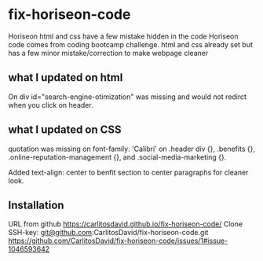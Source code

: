 # fix-horiseon-code

Horiseon html and css have a few mistake hidden in the code
Horiseon code comes from coding bootcamp challenge. 
html and css already set but has a few minor mistake/correction to make webpage cleaner

## what I updated on html
On <!--div class="content"-->
div id="search-engine-otimization" was missing and would not redirct when you click on header.

## what I updated on CSS
quotation was missing on font-family: 'Calibri' on .header div {}, .benefits {}, .online-reputation-management {}, and .social-media-marketing {}.

Added text-align: center to benfit section to center paragraphs for cleaner look. 

## Installation

URL from github https://carlitosdavid.github.io/fix-horiseon-code/
Clone SSH-key: git@github.com:CarlitosDavid/fix-horiseon-code.git
https://github.com/CarlitosDavid/fix-horiseon-code/issues/1#issue-1046593642
